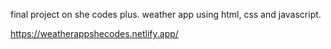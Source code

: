 final project on she codes plus. weather app using html, css and javascript.

https://weatherappshecodes.netlify.app/
